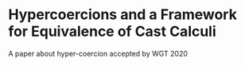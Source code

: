 # Hypercoercions and a Framework for Equivalence of Cast Calculi

A paper about hyper-coercion accepted by WGT 2020
